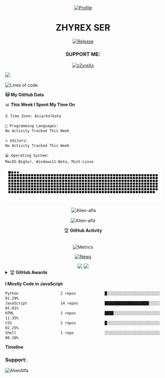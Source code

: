 <!-- < src="https://i.imgur.com/GVUNJRC.jpeg"/> -->

<p align="center">
  <a href="https://www.instagram.com/ig.zhyrex/"><img img align="center" height="auto" src="https://i.imgur.com/6Kfzn7z.jpeg?raw=true" alt="Profile"/> </a>
</p>

<!--
___
![Metrics](https://github.com/zZyreXx/zZyreXx/blob/beta/github-metrics.svg)
___
-->
<!--
[![ReadMe Card](https://github-readme-stats.vercel.app/api/pin/?username=Alien-alfa&repo=termux-wabot&theme=auto)](https://github.com/mhankbarbar/termux-wabot)
-->

<!---
```python
class say_hello:

    def __init__(self, text) -> None:
        self.text = text

    def __str__(self) -> str:
        return self.text

    def __repr__(self) -> str:
        return self.__str__()

if __name__ == "__main__":
    print(say_hello("Hello there 👋, I'm Alien-alfa, Nice to meet you all!"))
```
-->

<div align="center">
  <a href="https://alien-alfa.github.io"><span class="avatar"> </a></span>
  <h1>ZHYREX SER</h1>
</div>


<p align="center">
  <a href="https://github.com/zZyreXx"><img title="Release" src="https://img.shields.io/badge/About-You%20only%20live%20once,%20but%20if%20you%20do%20it%20right,%20once%20is%20enough-cyan.svg?style=for-the-badge&logo=appveyor" /></a>
</p>

<!--
<div align="center">
<h7> You only live once, but if you do it right, once is enough.</h7>
</div>
-->

</p>
<p align="center">
<h3 align="center">SUPPORT ME:</h3>
<p align="center"><a href="https://www.buymeacoffee.com/zZyreXxSer"> <img align="center" src="https://cdn.buymeacoffee.com/buttons/v2/default-yellow.png" height="50" width="210" alt="zZyreXx" /></a></p></p>


<!--START_SECTION:waka-->
<img src="https://komarev.com/ghpvc/?username=zZyreXx&label=Profile%20views&color=ff69b4&label=Profile+Views&style=plastic">

![Lines of code](https://img.shields.io/badge/From%20Hello%20World%20I%27ve%20Written-4%20Million%20lines%20of%20code-blue)

**🐱 My GitHub Data** 


📊 **This Week I Spent My Time On** 

```text
⌚︎ Time Zone: Asia/kolkata

💬 Programming Languages: 
No Activity Tracked This Week

🔥 Editors: 
No Activity Tracked This Week

💻 Operating System: 
MacOS-BigSur, Windows11-Beta, Mint-Linux

```
 <div align="center">

 [![Run on Repl.it](https://github.com/Platane/snk/raw/output/github-contribution-grid-snake.svg)](https://youtu.be/qpDeM1pjbJw)
 
 <div align="left">
<!--
<h3 align="left">Languages and Tools:</h3>
<p align="left"> <a href="https://www.gnu.org/software/bash/" target="_blank"> <img src="https://www.vectorlogo.zone/logos/gnu_bash/gnu_bash-icon.svg" alt="bash" width="40" height="40"/> </a> <a href="https://www.blender.org/" target="_blank"> <img src="https://download.blender.org/branding/community/blender_community_badge_white.svg" alt="blender" width="40" height="40"/> </a> <a href="https://www.docker.com/" target="_blank"> <img src="https://raw.githubusercontent.com/devicons/devicon/master/icons/docker/docker-original-wordmark.svg" alt="docker" width="40" height="40"/> </a> <a href="https://cloud.google.com" target="_blank"> <img src="https://www.vectorlogo.zone/logos/google_cloud/google_cloud-icon.svg" alt="gcp" width="40" height="40"/> </a> <a href="https://grafana.com" target="_blank"> <img src="https://www.vectorlogo.zone/logos/grafana/grafana-icon.svg" alt="grafana" width="40" height="40"/> </a> <a href="https://heroku.com" target="_blank"> <img src="https://www.vectorlogo.zone/logos/heroku/heroku-icon.svg" alt="heroku" width="40" height="40"/> </a> <a href="https://www.w3.org/html/" target="_blank"> <img src="https://raw.githubusercontent.com/devicons/devicon/master/icons/html5/html5-original-wordmark.svg" alt="html5" width="40" height="40"/> </a> <a href="https://www.adobe.com/in/products/illustrator.html" target="_blank"> <img src="https://www.vectorlogo.zone/logos/adobe_illustrator/adobe_illustrator-icon.svg" alt="illustrator" width="40" height="40"/> </a> <a href="https://developer.mozilla.org/en-US/docs/Web/JavaScript" target="_blank"> <img src="https://raw.githubusercontent.com/devicons/devicon/master/icons/javascript/javascript-original.svg" alt="javascript" width="40" height="40"/> </a> <a href="https://www.linux.org/" target="_blank"> <img src="https://raw.githubusercontent.com/devicons/devicon/master/icons/linux/linux-original.svg" alt="linux" width="40" height="40"/> </a> <a href="https://nodejs.org" target="_blank"> <img src="https://raw.githubusercontent.com/devicons/devicon/master/icons/nodejs/nodejs-original-wordmark.svg" alt="nodejs" width="40" height="40"/> </a> <a href="https://www.postgresql.org" target="_blank"> <img src="https://raw.githubusercontent.com/devicons/devicon/master/icons/postgresql/postgresql-original-wordmark.svg" alt="postgresql" width="40" height="40"/> </a> <a href="https://www.python.org" target="_blank"> <img src="https://raw.githubusercontent.com/devicons/devicon/master/icons/python/python-original.svg" alt="python" width="40" height="40"/> </a> <a href="https://unrealengine.com/" target="_blank"> <img src="https://raw.githubusercontent.com/kenangundogan/fontisto/036b7eca71aab1bef8e6a0518f7329f13ed62f6b/icons/svg/brand/unreal-engine.svg" alt="unreal" width="40" height="40"/> </a> </p>

<p><img align="center" src="https://github-readme-stats.vercel.app/api/top-langs?username=phaticusthiccy&show_icons=true&layout=compact&theme=nightowl" alt="phaticusthiccy" /></p>
-->
<div align="center">
<p>&nbsp;<img align="center" src="https://github-readme-stats.vercel.app/api?username=Alien-alfa&show_icons=true&theme=nightowl" alt="Alien-alfa" /></p>

<p><img align="center" src="https://github-readme-streak-stats.herokuapp.com/?user=Alien-alfa&theme=nightowl" alt="Alien-alfa" /></p>
</details> </div>

<div align="center">
    <summary>&#127942 <b>GitHub Activity</b></summary><br/>

![Metrics](https://metrics.lecoq.io/Alien-alfa?template=classic&followup=1&isocalendar=1&languages=1&isocalendar.duration=half-year&config.timezone=Europe%2FIstanbul)

[![News](https://github-readme-stats.vercel.app/api/pin/?username=Alien-alfa&repo=wabot-aq)](https://github.com/Alien-alfa/wabot-aq)

</div>
<div align="center">
 <tr>
        <td align="center"><img src="https://github-readme-stats.vercel.app/api/top-langs/?username=Alien-alfa&theme=radical&layout=compact" /></td>
    </tr>
    <tr>
        <td align="center"><img src="http://open.spotify.com/track/6rqhFgbbKwnb9MLmUQDhG6&cover_image=false)" /></td>
    </tr>
  </div>

<details>
    <summary>&#127942 <b>GitHub Awards</b></summary><br/>

![Github Trophy](https://github-profile-trophy.vercel.app/?username=Alien-alfa)

</details>
    
**I Mostly Code in JavaScript** 

```text
Python                   2 repos             █░░░░░░░░░░░░░░░░░░░░░░░░   01.29% 
JavaScript               14 repos            ████████████████████░░░░░   85.01% 
HTML                     2 repos             ████░░░░░░░░░░░░░░░░░░░░░   11.35% 
CSS                      2 repos             █░░░░░░░░░░░░░░░░░░░░░░░░   02.25% 
Shell                    1 repo              ░░░░░░░░░░░░░░░░░░░░░░░░░   00.10%

```


**Timeline**

 

<h3 align="left">Support:</h3>
<p><a href="https://www.buymeacoffee.com/alienalfa"> <img align="left" src="https://cdn.buymeacoffee.com/buttons/v2/default-yellow.png" height="50" width="210" alt="AlienAlfa" /></a></p>
</div>
